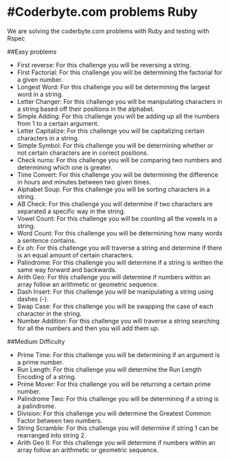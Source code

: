 #Coderbyte.com problems Ruby
==============================================================

We are solving the coderbyte.com problems with Ruby and testing with Rspec

 
##Easy problems
* First reverse: For this challenge you will be reversing a string.
* First Factorial: For this challenge you will be determining the factorial for a given number.
* Longest Word: For this challenge you will be determining the largest word in a string.
* Letter Changer: For this challenge you will be manipulating characters in a string based off their positions in the alphabet.
* Simple Adding: For this challenge you will be adding up all the numbers from 1 to a certain argument.
* Letter Capitalize: For this challenge you will be capitalizing certain characters in a string.
* Simple Symbol: For this challenge you will be determining whether or not certain characters are in correct positions.
* Check nums: For this challenge you will be comparing two numbers and determining which one is greater.
* Time Convert: For this challenge you will be determining the difference in hours and minutes between two given times.
* Alphabet Soup: For this challenge you will be sorting characters in a string.
* AB Check: For this challenge you will determine if two characters are separated a specific way in the string.
* Vowel Count: For this challenge you will be counting all the vowels in a string.
* Word Count: For this challenge you will be determining how many words a sentence contains.
* Ex oh: For this challenge you will traverse a string and determine if there is an equal amount of certain characters.
* Palindrome: For this challenge you will determine if a string is written the same way forward and backwards.
* Arith Geo: For this challenge you will determine if numbers within an array follow an arithmetic or geometric sequence.
* Dash Insert: For this challenge you will be manipulating a string using dashes (-).
* Swap Case: For this challenge you will be swapping the case of each character in the string.
* Number Addition: For this challenge you will traverse a string searching for all the numbers and then you will add them up.

##Medium Difficulty
* Prime Time: For this challenge you will be determining if an argument is a prime number.
* Run Length: For this challenge you will determine the Run Length Encoding of a string.
* Prime Mover: For this challenge you will be returning a certain prime number.
* Palindrome Two: For this challenge you will be determining if a string is a palindrome.
* Division: For this challenge you will determine the Greatest Common Factor between two numbers.
* String Scramble: For this challenge you will determine if string 1 can be rearranged into string 2.
* Arith Geo II: For this challenge you will determine if numbers within an array follow an arithmetic or geometric sequence.